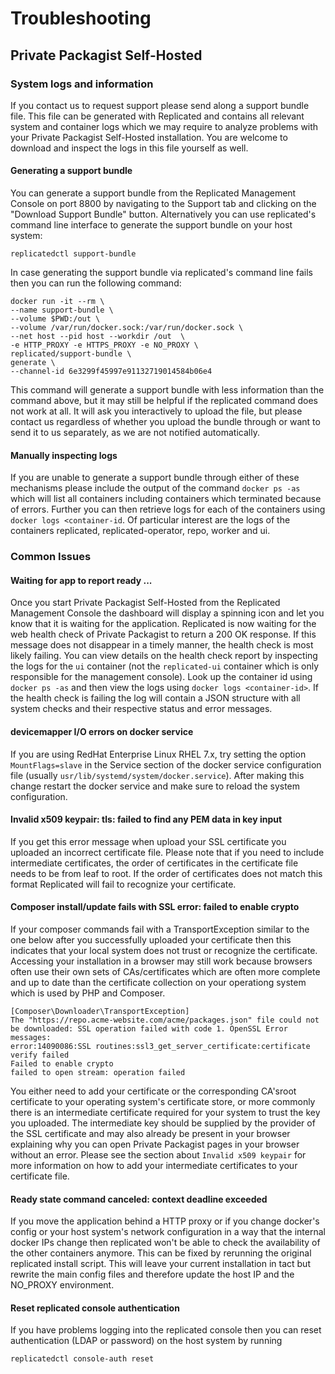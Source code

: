 # Troubleshooting
## Private Packagist Self-Hosted

### System logs and information

If you contact us to request support please send along a support bundle file.
This file can be generated with Replicated and contains all relevant system
and container logs which we may require to analyze problems with your Private
Packagist Self-Hosted installation. You are welcome to download and inspect
the logs in this file yourself as well.

#### Generating a support bundle

You can generate a support bundle from the Replicated Management Console on
port 8800 by navigating to the Support tab and clicking on the "Download
Support Bundle" button. Alternatively you can use replicated's command line
interface to generate the support bundle on your host system: 

`replicatedctl support-bundle`

In case generating the support bundle via replicated's command line fails then you can run the following command:
```
docker run -it --rm \
--name support-bundle \
--volume $PWD:/out \
--volume /var/run/docker.sock:/var/run/docker.sock \
--net host --pid host --workdir /out  \
-e HTTP_PROXY -e HTTPS_PROXY -e NO_PROXY \
replicated/support-bundle \
generate \
--channel-id 6e3299f45997e91132719014584b06e4
```
This command will generate a support bundle with less information than the command above, but it may still be helpful if the replicated command does not work at all. It will ask you interactively to upload the file, but please contact us regardless of whether you upload the bundle through or want to send it to us separately, as we are not notified automatically.

#### Manually inspecting logs
If you are unable to generate a support bundle through either of these mechanisms
please include the output of the command `docker ps -as` which will list all
containers including containers which terminated because of errors. Further
you can then retrieve logs for each of the containers using `docker logs <container-id`.
Of particular interest are the logs of the containers replicated,
replicated-operator, repo, worker and ui.

### Common Issues

#### Waiting for app to report ready ...

Once you start Private Packagist Self-Hosted from the Replicated Management
Console the dashboard will display a spinning icon and let you know that it is
waiting for the application. Replicated is now waiting for the web health check
of Private Packagist to return a 200 OK response. If this message does not
disappear in a timely manner, the health check is most likely failing. You can
view details on the health check report by inspecting the logs for the `ui`
container (not the `replicated-ui` container which is only responsible for the
management console). Look up the container id using `docker ps -as` and then
view the logs using `docker logs <container-id>`. If the health check is
failing the log will contain a JSON structure with all system checks and their
respective status and error messages.
 
#### devicemapper I/O errors on docker service

If you are using RedHat Enterprise Linux RHEL 7.x, try setting the option
`MountFlags=slave` in the Service section of the docker service configuration
file (usually `usr/lib/systemd/system/docker.service`). After making this
change restart the docker service and make sure to reload the system
configuration.

#### Invalid x509 keypair: tls: failed to find any PEM data in key input

If you get this error message when upload your SSL certificate you uploaded an
incorrect certificate file. Please note that if you need to include
intermediate certificates, the order of certificates in the certificate file
needs to be from leaf to root. If the order of certificates does not match this
format Replicated will fail to recognize your certificate.

#### Composer install/update fails with SSL error: failed to enable crypto

If your composer commands fail with a TransportException similar to the one
below after you successfully uploaded your certificate then this indicates that
your local system does not trust or recognize the certificate. Accessing your
installation in a browser may still work because browsers often use their own
sets of CAs/certificates which are often more complete and up to date than the
certificate collection on your operationg system which is used by PHP and
Composer.

```
[Composer\Downloader\TransportException]
The "https://repo.acme-website.com/acme/packages.json" file could not be downloaded: SSL operation failed with code 1. OpenSSL Error messages:
error:14090086:SSL routines:ssl3_get_server_certificate:certificate verify failed
Failed to enable crypto
failed to open stream: operation failed
```

You either need to add your certificate or the corresponding CA'sroot
certificate to your operating system's certificate store, or more commonly
there is an intermediate certificate required for your system to trust the key
you uploaded. The intermediate key should be supplied by the provider of the
SSL certificate and may also already be present in your browser explaining why
you can open Private Packagist pages in your browser without an error. Please
see the section about `Invalid x509 keypair` for more information on how to add
your intermediate certificates to your certificate file.

#### Ready state command canceled: context deadline exceeded

If you move the application behind a HTTP proxy or if you change docker's config
or your host system's network configuration in a way that the internal docker IPs
change then replicated won't be able to check the availability of the other containers anymore.
This can be fixed by rerunning the original replicated install script. This will
leave your current installation in tact but rewrite the main config files and therefore
update the host IP and the NO_PROXY environment.

#### Reset replicated console authentication

If you have problems logging into the replicated console then you can reset authentication (LDAP or password) on the host system by running

```
replicatedctl console-auth reset
```
